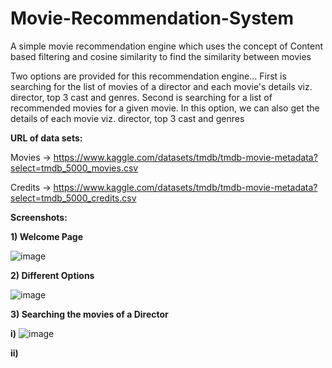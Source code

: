 # Movie-Recommendation-System

A simple movie recommendation engine which uses the concept of Content based filtering and cosine similarity to find the similarity between movies

Two options are provided for this recommendation engine...
First is searching for the list of movies of a director and each movie's details viz. director, top 3 cast and genres. 
Second is searching for a list of recommended movies for a given movie. In this option, we can also get the details of each movie viz. director, top 3 cast and genres


**URL of data sets:**

Movies -> https://www.kaggle.com/datasets/tmdb/tmdb-movie-metadata?select=tmdb_5000_movies.csv

Credits -> https://www.kaggle.com/datasets/tmdb/tmdb-movie-metadata?select=tmdb_5000_credits.csv




**Screenshots:**

**1) Welcome Page**

![image](https://user-images.githubusercontent.com/105063050/170866401-e17f3ea4-e365-4424-8451-4bd9d0666264.png)


**2) Different Options**

![image](https://user-images.githubusercontent.com/105063050/170869564-cd5dcc0c-bcde-42eb-be42-148f33de974f.png)
 
 
 **3) Searching the movies of a Director**
 
 **i)**
 ![image](https://user-images.githubusercontent.com/105063050/170869721-faedc284-aa79-4a2e-830f-d6d9f97983a0.png)
 
 **ii)**


